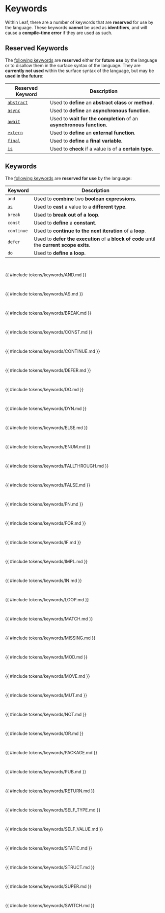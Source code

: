 # Keywords

Within Leaf, there are a number of keywords that are **reserved** for use by the language. These keywords **cannot** be used as **identifiers**, and will cause a **compile-time error** if they are used as such.

## Reserved Keywords

The [following keywords](./tokens/keywords/reserved/RESERVED.md) are **reserved** either for **future use** by the language or to disallow them in the surface syntax of the language. They are **currently not used** within the surface syntax of the language, but may be **used in the future**:

| Reserved Keyword                                              | Description                                                          |
| ------------------------------------------------------------- | -------------------------------------------------------------------- |
| [`abstract`](./tokens/keywords/reserved/RESERVED.md#ABSTRACT) | Used to **define** an **abstract class** or **method**.              |
| [`async`](./tokens/keywords/reserved/RESERVED.md#ASYNC)       | Used to **define** an **asynchronous function**.                     |
| [`await`](./tokens/keywords/reserved/RESERVED.md#AWAIT)       | Used to **wait for the completion** of an **asynchronous function**. |
| [`extern`](./tokens/keywords/reserved/RESERVED.md#EXTERN)     | Used to **define** an **external function**.                         |
| [`final`](./tokens/keywords/reserved/RESERVED.md#FINAL)       | Used to **define** a **final variable**.                             |
| [`is`](./tokens/keywords/reserved/RESERVED.md#IS)             | Used to **check** if a value is of a **certain type**.               |

## Keywords

<a name="KEYWORDS"></a>

The [following keywords](#KEYWORDS) are **reserved for use** by the language:

| Keyword     | Description                                                                               |
| ----------- | ----------------------------------------------------------------------------------------- |
| `and`       | Used to **combine** two **boolean expressions**.                                          |
| [`as`](#AS) | Used to **cast** a value to a **different type**.                                         |
| `break`     | Used to **break out of a loop**.                                                          |
| `const`     | Used to **define** a **constant**.                                                        |
| `continue`  | Used to **continue to the next iteration** of a **loop**.                                 |
| `defer`     | Used to **defer the execution** of a **block of code** until the **current scope exits**. |
| `do`        | Used to **define a loop**.                                                                |

<br>

<a name="AND"></a>

{{ #include tokens/keywords/AND.md }}

<br>

<a name="AS"></a>

{{ #include tokens/keywords/AS.md }}

<br>

<a name="BREAK"></a>

{{ #include tokens/keywords/BREAK.md }}

<br>

<a name="CONST"></a>

{{ #include tokens/keywords/CONST.md }}

<br>

<a name="CONTINUE"></a>

{{ #include tokens/keywords/CONTINUE.md }}

<br>

<a name="DEFER"></a>

{{ #include tokens/keywords/DEFER.md }}

<br>

<a name="DO"></a>

{{ #include tokens/keywords/DO.md }}

<br>

<a name="DYN"></a>

{{ #include tokens/keywords/DYN.md }}

<br>

<a name="ELSE"></a>

{{ #include tokens/keywords/ELSE.md }}

<br>

<a name="ENUM"></a>

{{ #include tokens/keywords/ENUM.md }}

<br>

<a name="FALLTHROUGH"></a>

{{ #include tokens/keywords/FALLTHROUGH.md }}

<br>

<a name="FALSE"></a>

{{ #include tokens/keywords/FALSE.md }}

<br>

<a name="FN"></a>

{{ #include tokens/keywords/FN.md }}

<br>

<a name="FOR"></a>

{{ #include tokens/keywords/FOR.md }}

<br>

<a name="IF"></a>

{{ #include tokens/keywords/IF.md }}

<br>

<a name="IMPL"></a>

{{ #include tokens/keywords/IMPL.md }}

<br>

<a name="IN"></a>

{{ #include tokens/keywords/IN.md }}

<br>

<a name="LOOP"></a>

{{ #include tokens/keywords/LOOP.md }}

<br>

<a name="MATCH"></a>

{{ #include tokens/keywords/MATCH.md }}

<br>

<a name="MISSING"></a>

{{ #include tokens/keywords/MISSING.md }}

<br>

<a name="MOD"></a>

{{ #include tokens/keywords/MOD.md }}

<br>

<a name="MOVE"></a>

{{ #include tokens/keywords/MOVE.md }}

<br>

<a name="MUT"></a>

{{ #include tokens/keywords/MUT.md }}

<br>

<a name="NOT"></a>

{{ #include tokens/keywords/NOT.md }}

<br>

<a name="OR"></a>

{{ #include tokens/keywords/OR.md }}

<br>

<a name="PACKAGE"></a>

{{ #include tokens/keywords/PACKAGE.md }}

<br>

<a name="PUB"></a>

{{ #include tokens/keywords/PUB.md }}

<br>

<a name="RETURN"></a>

{{ #include tokens/keywords/RETURN.md }}

<br>

<a name="SELF_TYPE"></a>

{{ #include tokens/keywords/SELF_TYPE.md }}

<br>

<a name="SELF_VALUE"></a>

{{ #include tokens/keywords/SELF_VALUE.md }}

<br>

<a name="STATIC"></a>

{{ #include tokens/keywords/STATIC.md }}

<br>

<a name="STRUCT"></a>

{{ #include tokens/keywords/STRUCT.md }}

<br>

<a name="SUPER"></a>

{{ #include tokens/keywords/SUPER.md }}

<br>

<a name="SWITCH"></a>

{{ #include tokens/keywords/SWITCH.md }}
